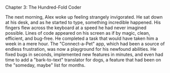 Chapter 3: The Hundred-Fold Coder

The next morning, Alex woke up feeling strangely invigorated. He sat down at his desk, and as he started to type, something incredible happened. His fingers flew across the keyboard at a speed he had never imagined possible. Lines of code appeared on his screen as if by magic, clean, efficient, and bug-free. He completed a task that would have taken him a week in a mere hour. The "Connect-a-Pet" app, which had been a source of endless frustration, was now a playground for his newfound abilities. He fixed bugs in seconds, implemented new features in minutes, and even had time to add a "bark-to-text" translator for dogs, a feature that had been on the "someday, maybe" list for months.
